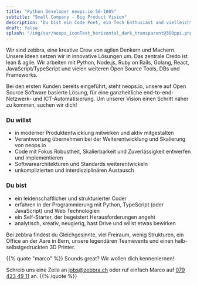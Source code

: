 ```yaml
---
title: "Python Developer neops.io 50-100%"
subtitle: "Small Company - Big Product Vision"
description: "Du bist ein Code Poet, ein Tech Enthusiast und vielleicht sogar Entrepreneur mit einer make-things-happen Haltung?"
draft: false
splash: "/img/var/neops_iconText_horizontal_dark_transparent@300ppi.png"
---
```


Wir sind zebbra, eine kreative Crew von agilen Denkern und Machern. Unsere Ideen setzen wir in innovative Lösungen um. Das zentrale Credo ist lean & agile. Wir arbeiten mit Python, Node.js, Ruby on Rails, Golang, React, JavaScript/TypeScript und vielen weiteren Open Source Tools, DBs und Frameworks.
<!--more-->

Bei den ersten Kunden bereits eingeführt, steht neops.io, unsere auf Open Source Software basierte Lösung, für eine ganzheitliche end-to-end-Netzwerk- und ICT-Automatisierung. Um unserer Vision einen Schritt näher zu kommen, suchen wir dich!


### Du willst

* in moderner Produktentwicklung mitwirken und aktiv mitgestalten
* Verantwortung übernehmen bei der Weiterentwicklung und Skalierung von neops.io
* Code mit Fokus Robustheit, Skalierbarkeit und Zuverlässigkeit entwerfen und implementieren
* Softwarearchitekturen und Standards weiterentwickeln
* unkomplizierten und interdisziplinären Austausch


### Du bist

* ein leidenschaftlicher und strukturierter Coder
* erfahren in der Programmierung mit Python, TypeScript (oder JavaScript) und Web Technologien
* ein Self-Starter, der begeistert Herausforderungen angeht
* analytisch, kreativ, neugierig, hast Drive und willst etwas bewirken

Bei zebbra findest du Gleichgesinnte, viel Freiraum, wenig Strukturen, ein Office an der Aare in Bern, unsere legendären Teamevents und einen halb-selbstgedruckten 3D Printer.

{{% quote "marco" %}}
  Sounds great? Wir wollen dich kennenlernen!

  Schreib uns eine Zeile an <a href="mailto:jobs@zebbra.ch">jobs@zebbra.ch</a> oder ruf einfach Marco auf [079 423 49 11](tel:+41794234911) an.
{{% /quote %}}

